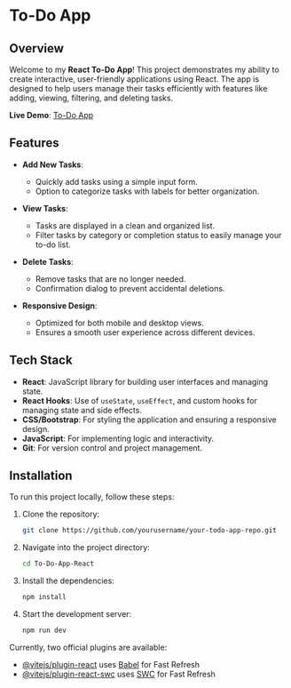 # To-Do App

## Overview

Welcome to my **React To-Do App**! This project demonstrates my ability to create interactive, user-friendly applications using React. The app is designed to help users manage their tasks efficiently with features like adding, viewing, filtering, and deleting tasks.

**Live Demo**: [To-Do App](https://your-link-to-the-app.com)

## Features

- **Add New Tasks**:

  - Quickly add tasks using a simple input form.
  - Option to categorize tasks with labels for better organization.

- **View Tasks**:

  - Tasks are displayed in a clean and organized list.
  - Filter tasks by category or completion status to easily manage your to-do list.

- **Delete Tasks**:

  - Remove tasks that are no longer needed.
  - Confirmation dialog to prevent accidental deletions.

- **Responsive Design**:
  - Optimized for both mobile and desktop views.
  - Ensures a smooth user experience across different devices.

## Tech Stack

- **React**: JavaScript library for building user interfaces and managing state.
- **React Hooks**: Use of `useState`, `useEffect`, and custom hooks for managing state and side effects.
- **CSS/Bootstrap**: For styling the application and ensuring a responsive design.
- **JavaScript**: For implementing logic and interactivity.
- **Git**: For version control and project management.

## Installation

To run this project locally, follow these steps:

1. Clone the repository:

   ```bash
   git clone https://github.com/yourusername/your-todo-app-repo.git

   ```

2. Navigate into the project directory:

   ```bash
   cd To-Do-App-React


   ```

3. Install the dependencies:

   ```bash
   npm install

   ```

4. Start the development server:

   ```bash
   npm run dev
   ```

Currently, two official plugins are available:

- [@vitejs/plugin-react](https://github.com/vitejs/vite-plugin-react/blob/main/packages/plugin-react/README.md) uses [Babel](https://babeljs.io/) for Fast Refresh
- [@vitejs/plugin-react-swc](https://github.com/vitejs/vite-plugin-react-swc) uses [SWC](https://swc.rs/) for Fast Refresh
